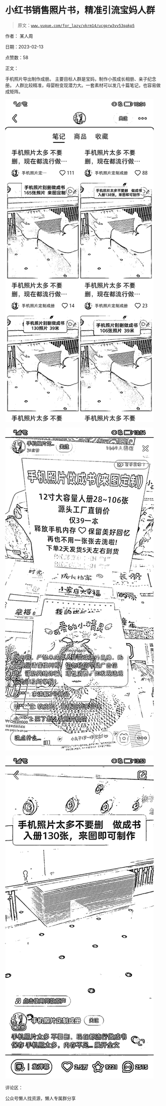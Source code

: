 # 小红书销售照片书，精准引流宝妈人群

> 原文：[`www.yuque.com/for_lazy/xkrm14/ucgprw3vv53qakp5`](https://www.yuque.com/for_lazy/xkrm14/ucgprw3vv53qakp5)



作者： 某人周



日期：2023-02-13



点赞数：58



正文：



手机照片导出制作成册。 主要目标人群是宝妈，制作小孩成长相册、亲子纪念册。 人群比较精准，母婴粉变现潜力大。一套素材可以发几十篇笔记，也容易做成矩阵。



![](img/320da6c5503ff3f5f2fd8cc7e06b7974.png)



![](img/61d44e21defeef09ea95621e2648995f.png)



![](img/65bf52a2e4caf0e6fdd297c851e422bc.png)



评论区：



公众号懒人找资源，懒人专属群分享

